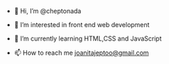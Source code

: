 - 👋 Hi, I’m @cheptonada
- 👀 I’m interested in front end web development
- 🌱 I’m currently learning HTML,CSS and JavaScript 

- 📫 How to reach me joanitajeptoo@gmail.com

<!---
cheptonada/cheptonada is a ✨ special ✨ repository because its `README.md` (this file) appears on your GitHub profile.
You can click the Preview link to take a look at your changes.
--->

